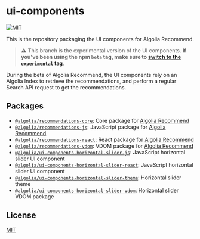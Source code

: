 # ui-components

[![MIT](https://img.shields.io/badge/license-MIT-green?style=flat-square)](./LICENSE)

This is the repository packaging the UI components for Algolia Recommend.

> ⚠️ This branch is the experimental version of the UI components. **If you've been using the npm `beta` tag, make sure to [switch to the `experimental` tag](/packages/recommendations-react#installation)**.

During the beta of Algolia Recommend, the UI components rely on an Algolia Index to retrieve the recommendations, and perform a regular Search API request to get the recommendations.

## Packages

- [`@algolia/recommendations-core`](/packages/recommendations-core): Core package for [Algolia Recommend](https://www.algolia.com/doc/guides/algolia-ai/recommend/)
- [`@algolia/recommendations-js`](/packages/recommendations-js): JavaScript package for [Algolia Recommend](https://www.algolia.com/doc/guides/algolia-ai/recommend/)
- [`@algolia/recommendations-react`](/packages/recommendations-react): React package for [Algolia Recommend](https://www.algolia.com/doc/guides/algolia-ai/recommend/)
- [`@algolia/recommendations-vdom`](/packages/recommendations-vdom): VDOM package for [Algolia Recommend](https://www.algolia.com/doc/guides/algolia-ai/recommend/)
- [`@algolia/ui-components-horizontal-slider-js`](/packages/horizontal-slider-js): JavaScript horizontal slider UI component
- [`@algolia/ui-components-horizontal-slider-react`](/packages/horizontal-slider-react): JavaScript horizontal slider UI component
- [`@algolia/ui-components-horizontal-slider-theme`](/packages/horizontal-slider-theme): Horizontal slider theme
- [`@algolia/ui-components-horizontal-slider-vdom`](/packages/horizontal-slider-vdom): Horizontal slider VDOM package

## License

[MIT](LICENSE)
